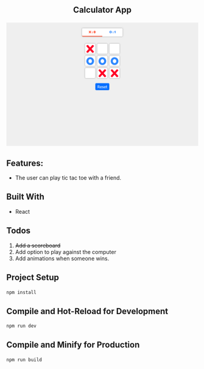 ## <p align="center">Calculator App</p>

[![](screenshot/tic-tac-toe.PNG)](https://https://xs-os-react.netlify.app)

## Features:
* The user can play tic tac toe with a friend.

## Built With
* React

## Todos
1. ~~Add a scoreboard~~
2. Add option to play against the computer
3. Add animations when someone wins.


## Project Setup

```sh
npm install
```

## Compile and Hot-Reload for Development

```sh
npm run dev
```

## Compile and Minify for Production

```sh
npm run build
```


